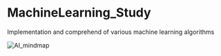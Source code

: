 # MachineLearning_Study
Implementation and comprehend of various machine learning algorithms

![AI_mindmap ](https://user-images.githubusercontent.com/52041945/89113207-06fc9700-d4a9-11ea-9c2e-30fe64735e5f.jpg)
